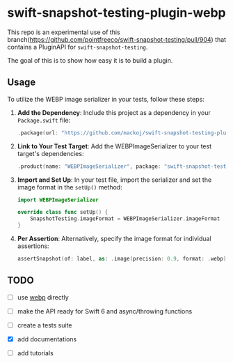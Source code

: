 # swift-snapshot-testing-plugin-webp

This repo is an experimental use of this branch(https://github.com/pointfreeco/swift-snapshot-testing/pull/904) that contains a PluginAPI for `swift-snapshot-testing`.

The goal of this is to show how easy it is to build a plugin.

## Usage

To utilize the WEBP image serializer in your tests, follow these steps:

1. **Add the Dependency**: Include this project as a dependency in your `Package.swift` file:

    ```swift
    .package(url: "https://github.com/mackoj/swift-snapshot-testing-plugin-webp.git", revision: "0.0.1"),
    ```

2. **Link to Your Test Target**: Add the WEBPImageSerializer to your test target's dependencies:

    ```swift
    .product(name: "WEBPImageSerializer", package: "swift-snapshot-testing-plugin-webp"),
    ```

3. **Import and Set Up**: In your test file, import the serializer and set the image format in the `setUp()` method:

    ```swift
    import WEBPImageSerializer

    override class func setUp() {
        SnapshotTesting.imageFormat = WEBPImageSerializer.imageFormat
    }
    ```

4. **Per Assertion**: Alternatively, specify the image format for individual assertions: 

    ```swift
    assertSnapshot(of: label, as: .image(precision: 0.9, format: .webp))
    ```

## TODO

- [ ] use [webp](https://github.com/webmproject/libwebp) directly
- [ ] make the API ready for Swift 6 and async/throwing functions
- [ ] create a tests suite
- [x] add documentations
- [ ] add tutorials

